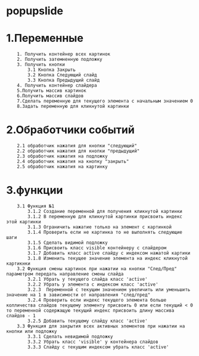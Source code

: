 # popupslide

#   1.Переменные
        1. Получить контейнер всех картинок
        2. Получить затемненную подложку
        3. Получить кнопки
            3.1 Кнопка Закрыть 
            3.2 Кнопка Следующий слайд
            3.3 Кнопка Предыдущий слайд
        4. Получить контейнер слайдера
        5.Получить массив картинок 
        6.Получить массив слайдов
        7.Сделать переменную для текущего элемента с начальным значением 0
        8.Задать переменную для кликнутой картинки
#   2.Обработчики событий
        2.1 обработчик нажатия для кнопки "следующий"
        2.2 обработчик нажатия для кнопки "предыдущий"
        2.3 обработчик нажатия на подложку
        2.4 обработчик нажатия на кнопку "закрыть"
        2.5 обработчик нажатия на картинку
#   3.функции
        3.1 Функция №1
            3.1.2 Создание переменной для получения кликнутой картинки
            3.1.2 В переменную для кликнутой картинки присвоить индекс этой картинки
            3.1.3 Ограничить нажатие только на элемент с картинкой 
            3.1.4 Проверить если не картинка то не выполнять следующие шаги
            3.1.5 Сделать видимой подложку
            3.1.6 Присвоить класс visible контейнеру с слайдером
            3.1.7 Добавить класс active слайду с индексом нажатой картики
            3.1.8 Изменить текущее значение элемента на индекс кликнутой картикнки
        3.2 Функция смены картинок при нажатии на кнопки "След/Пред" параметром передать направление смены слайда
            3.2.1 Убрать у текущего слайда класс 'active'
            3.2.2 Убрать у элемента с индексом класс 'active'
            3.2.3  Переменной с текущим значением увеличить или уменьшить значение на 1 в зависимости от направления "след/пред"
            3.2.4 Проверить если индекс текущего элемента больше колличества слайдов текущему элементу присвоить 0 или если текущий < 0 то переменной содержащую текущий индекс присвоить длину массива слайдов - 1
            3.2.5 Добавить текущему слайду класс 'active'
        3.3 Функция для закрытия всех активных элементов при нажатии на кнопки или подложку
            3.3.1 Сделать невидимой подложку 
            3.3.2 Убрать класс 'visible' у контейнера слайдов
            3.3.3 Слайду с текущим индексом убрать класс 'active'